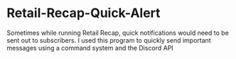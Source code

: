 # Retail-Recap-Quick-Alert
Sometimes while running Retail Recap, quick notifications would need to be sent out to subscribers. I used this program to quickly send important messages using a command system and the Discord API
